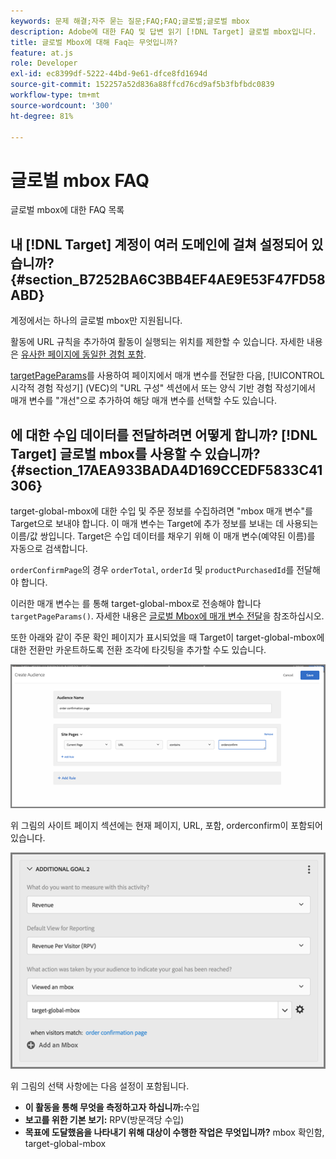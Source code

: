 ```yaml
---
keywords: 문제 해결;자주 묻는 질문;FAQ;FAQ;글로벌;글로벌 mbox
description: Adobe에 대한 FAQ 및 답변 읽기 [!DNL Target] 글로벌 mbox입니다.
title: 글로벌 Mbox에 대해 Faq는 무엇입니까?
feature: at.js
role: Developer
exl-id: ec8399df-5222-44bd-9e61-dfce8fd1694d
source-git-commit: 152257a52d836a88ffcd76cd9af5b3fbfbdc0839
workflow-type: tm+mt
source-wordcount: '300'
ht-degree: 81%

---
```


# 글로벌 mbox FAQ

글로벌 mbox에 대한 FAQ 목록

## 내 [!DNL Target] 계정이 여러 도메인에 걸쳐 설정되어 있습니까? {#section_B7252BA6C3BB4EF4AE9E53F47FD58ABD}

계정에서는 하나의 글로벌 mbox만 지원됩니다.

활동에 URL 규칙을 추가하여 활동이 실행되는 위치를 제한할 수 있습니다. 자세한 내용은 [유사한 페이지에 동일한 경험 포함](/help/main/c-experiences/c-visual-experience-composer/temtest.md#task_2539D51A18044F82B0D9895636546781).

[targetPageParams](/help/main/c-implementing-target/c-implementing-target-for-client-side-web/targetpageparams.md)를 사용하여 페이지에서 매개 변수를 전달한 다음, [!UICONTROL 시각적 경험 작성기] (VEC)의 &quot;URL 구성&quot; 섹션에서 또는 양식 기반 경험 작성기에서 매개 변수를 &quot;개선&quot;으로 추가하여 해당 매개 변수를 선택할 수도 있습니다.

## 에 대한 수입 데이터를 전달하려면 어떻게 합니까? [!DNL Target] 글로벌 mbox를 사용할 수 있습니까? {#section_17AEA933BADA4D169CCEDF5833C41306}

target-global-mbox에 대한 수입 및 주문 정보를 수집하려면 &quot;mbox 매개 변수&quot;를 Target으로 보내야 합니다. 이 매개 변수는 Target에 추가 정보를 보내는 데 사용되는 이름/값 쌍입니다. Target은 수입 데이터를 채우기 위해 이 매개 변수(예약된 이름)를 자동으로 검색합니다.

`orderConfirmPage`의 경우 `orderTotal`, `orderId` 및 `productPurchasedId`를 전달해야 합니다. 

이러한 매개 변수는 를 통해 target-global-mbox로 전송해야 합니다 `targetPageParams()`. 자세한 내용은 [글로벌 Mbox에 매개 변수 전달](/help/main/c-implementing-target/c-implementing-target-for-client-side-web/t-mbox-download/c-understanding-global-mbox/pass-parameters-to-global-mbox.md#concept_33362A04146C4E3C8E7089B65F38B5E5)을 참조하십시오.

또한 아래와 같이 주문 확인 페이지가 표시되었을 때 Target이 target-global-mbox에 대한 전환만 카운트하도록 전환 조각에 타깃팅을 추가할 수도 있습니다.

![](assets/revenue1.png)

위 그림의 사이트 페이지 섹션에는 현재 페이지, URL, 포함, orderconfirm이 포함되어 있습니다.

![](assets/revenue2.png)

위 그림의 선택 사항에는 다음 설정이 포함됩니다.

* **이 활동을 통해 무엇을 측정하고자 하십니까:**&#x200B;수입
* **보고를 위한 기본 보기:** RPV(방문객당 수입)
* **목표에 도달했음을 나타내기 위해 대상이 수행한 작업은 무엇입니까?** mbox 확인함, target-global-mbox
